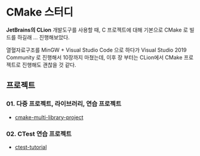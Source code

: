 # CMake 스터디 

**JetBrains의 CLion** 개발도구를 사용할 때, C 프로젝트에 대해 기본으로 CMake 로 빌드를 하길래 ... 진행해보았다.

열혈자료구조를 MinGW + Visual Studio Code 으로 하다가 Visual Studio 2019 Community 로 진행해서 10장까지 마쳤는데, 이후 장 부터는 CLion에서 CMake 프로젝트로 진행해도 괜찮을 것 같다.



## 프로젝트

### 01. 다중 프로젝트, 라이브러리,  연습 프로젝트

* [cmake-multi-library-project](cmake-multi-library-project)



### 02. CTest 연습 프로젝트

* [ctest-tutorial](ctest-tutorial)

